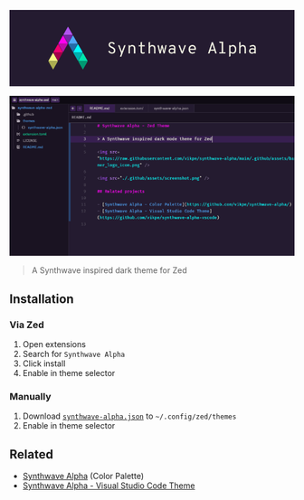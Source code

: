 ![Synthwave Alpha](https://raw.githubusercontent.com/vikpe/synthwave-alpha/main/.github/assets/synthwave_alpha_logo.png)

![Synthwave Alpha](./.github/screenshot.png)

> A Synthwave inspired dark theme for Zed

## Installation

### Via Zed

1. Open extensions
2. Search for `Synthwave Alpha`
3. Click install
4. Enable in theme selector

### Manually

1. Download [`synthwave-alpha.json`](./themes/synthwave-alpha.json) to `~/.config/zed/themes`
2. Enable in theme selector

## Related

- [Synthwave Alpha](https://github.com/vikpe/synthwave-alpha/) (Color Palette)
- [Synthwave Alpha - Visual Studio Code Theme](https://github.com/vikpe/synthwave-alpha-vscode)
